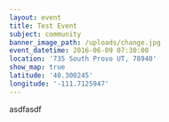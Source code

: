 ```yaml
---
layout: event
title: Test Event
subject: community
banner_image_path: /uploads/change.jpg
event_datetime: 2016-06-09 07:30:00
location: '735 South Provo UT, 78940'
show_map: true
latitude: '40.300245'
longitude: '-111.7125947'
---
```



asdfasdf